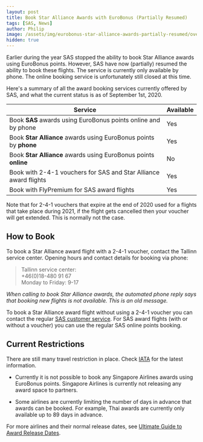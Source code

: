 ```yaml
---
layout: post
title: Book Star Alliance Awards with EuroBonus (Partially Resumed)
tags: [SAS, News]
author: Philip
image: /assets/img/eurobonus-star-alliance-awards-partially-resumed/overview.png
hidden: true
---
```


Earlier during the year SAS stopped the ability to book Star Alliance awards using EuroBonus points. However, SAS have now (partially) resumed the ability to book these flights. The service is currently only available by phone. The online booking service is unfortunately still closed at this time.

Here's a summary of all the award booking services currently offered by SAS, and what the current status is as of September 1st, 2020.

|Service|Available|
|--|--|
| Book **SAS** awards using EuroBonus points online and by phone | Yes |
| Book **Star Alliance** awards using EuroBonus points by **phone** | Yes |
| Book **Star Alliance** awards using EuroBonus points **online** | No |
| Book with 2-4-1 vouchers for SAS and Star Alliance award flights| Yes |
| Book with FlyPremium for SAS award flights | Yes |

Note that for 2-4-1 vouchers that expire at the end of 2020 used for a flights that take place during 2021, if the flight gets cancelled then your voucher will get extended. This is normally not the case.

## How to Book
To book a Star Alliance award flight with a 2-4-1 voucher, contact the Tallinn service center. Opening hours and contact details for booking via phone:

> Tallinn service center:  
+46(0)18-480 91 67  
Monday to Friday: 9-17

*When calling to book Star Alliance awards, the automated phone reply says that booking new flights is not available. This is an old message.*

To book a Star Alliance award flight without using a 2-4-1 voucher you can contact the regular [SAS customer service](https://www.flysas.com/en/customer-service/contact/). For SAS award flights (with or without a voucher) you can use the regular SAS online points booking.

## Current Restrictions
There are still many travel restriction in place. Check [IATA](https://www.iatatravelcentre.com/international-travel-document-news/1580226297.htm) for the latest information.

- Currently it is not possible to book any Singapore Airlines awards using EuroBonus points. Singapore Airlines is currently not releasing any award space to partners.

- Some airlines are currently limiting the number of days in advance that awards can be booked. For example, Thai awards are currently only available up to 89 days in advance.

For more airlines and their normal release dates, see [Ultimate Guide to Award Release Dates](https://blog.awardfares.com/ultimate-guide-to-award-release-dates/).
